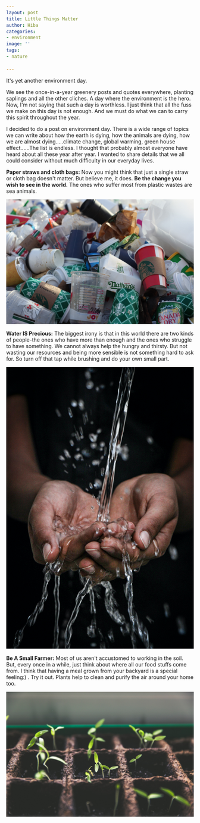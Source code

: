 ```yaml
---
layout: post
title: Little Things Matter
author: Hiba
categories:
- environment
image: ''
tags:
- nature

---
```

It's yet another environment day.

We see the once-in-a-year greenery posts and quotes everywhere, planting saplings and all the other cliches. A day where the environment is the hero. Now, I'm not saying that such a day is worthless. I just think that all the fuss we make on this day is not enough. And we must do what we can to carry this spirit throughout the year.

I decided to do a post on environment day. There is a wide range of topics we can write about how the earth is dying, how the animals are dying, how we are almost dying.....climate change, global warming, green house effect......The list is endless. I thought that probably almost everyone have heard about all these year after year. I wanted to share details that we all could consider without much difficulty in our everyday lives.

**Paper straws and cloth bags:**                                                                   Now you might think that just a single straw or cloth bag doesn't matter. But believe me, it does. **Be the change you wish to see in the world.** The ones who suffer most from plastic wastes are sea animals.

![](/uploads/jasmin-sessler-5wfttm2cjei-unsplash.jpg)

**Water IS Precious:**                                                                                               The biggest irony is that in this world there are two kinds of people-the ones who have more than enough and the ones who struggle to have something. We cannot always help the hungry and thirsty. But not wasting our resources and being more sensible is not something hard to ask for. So turn off that tap while brushing and do your own small part.

![](/uploads/mrjn-photography-ypz2cj4s0oo-unsplash.jpg)

**Be A Small Farmer:**                                                                                                                                          Most of us aren't accustomed to working in the soil. But, every once in a while, just think about where all our food stuffs come from. I think that having a meal grown from your backyard is a special feeling:) . Try it out. Plants help to clean and purify the air around your home too.

![](/uploads/markus-spiske-vrbzvyx2k4i-unsplash.jpg)